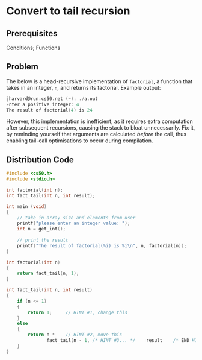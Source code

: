 # Convert to tail recursion

## Prerequisites
Conditions; Functions

## Problem
The below is a head-recursive implementation of <code>factorial</code>, a function that takes in an integer, <code>n</code>, and returns its factorial. Example output:
```c    
jharvard@run.cs50.net (~): ./a.out
Enter a positive integer: 4
The result of factorial(4) is 24
```
However, this implementation is inefficient, as it requires extra computation after subsequent recursions, causing the stack to bloat unnecessarily. Fix it, by reminding yourself that arguments are calculated _before_ the call, thus enabling tail-call optimisations to occur during compilation.

## Distribution Code
```c
#include <cs50.h>
#include <stdio.h>

int factorial(int n);
int fact_tail(int n, int result);

int main (void)
{
    // take in array size and elements from user
    printf("please enter an integer value: ");
    int n = get_int();
    
    // print the result
    printf("The result of factorial(%i) is %i\n", n, factorial(n));
}

int factorial(int n)
{
    return fact_tail(n, 1);
}

int fact_tail(int n, int result)
{
    if (n <= 1)
    {
        return 1;     // HINT #1, change this
    }
    else
    {
        return n *    // HINT #2, move this
               fact_tail(n - 1, /* HINT #3... */    result    /* END HINT */);
    }
}
```
